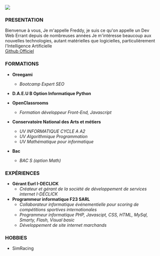![](https://avatars.githubusercontent.com/u/61626752?v=4)

### PRESENTATION

Bienvenue à vous,
Je m'appelle Freddy, je suis ce qu'on appelle un Dev Web Errant depuis de nombreuses années
Je m'intéresse beaucoup aux nouvelles technologies, autant matérielles que logicielles, particulièrement l'Intelligence Artificielle  
[Github Officiel](https://github.com/ycfreddy)

### FORMATIONS

- **Oreegami**
    - _Bootcamp Expert SEO_

- **D.A.E.U B Option Informatique Python**

- **OpenClassrooms**
  - _Formation développeur Front-End, Javascript_


- **Conservatoire National des Arts et métiers**
  - _UV INFORMATIQUE CYCLE A A2_
  - _UV Algorithmique Programmation_
  - _UV Mathématique pour informatique_

- **Bac**
  - _BAC S (option Math)_

### EXPÉRIENCES

- **Gérant Eurl I-DECLICK**
    - _Créateur et gérant de la société de développement de services internet I-DECLICK_
- **Programmeur informatique F23 SARL**
    - _Collaborateur informatique événementielle pour scoring de compétitions sportives internationales_
    - _Programmeur informatique PHP, Javascipt, CSS, HTML, MySql, Smarty, Flash, Visual basic_
    - _Développement de site internet marchands_

### HOBBIES
- SimRacing
